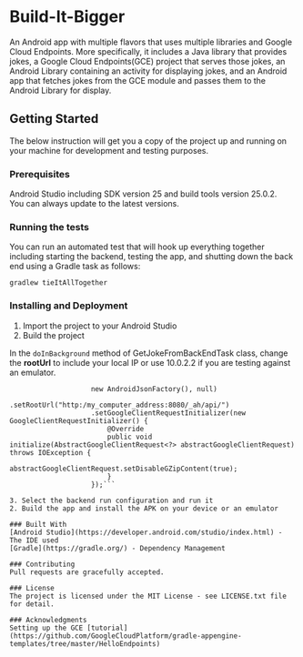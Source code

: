 # Build-It-Bigger

An Android app with multiple flavors that uses multiple libraries and Google Cloud Endpoints. More specifically, it includes a Java library that provides jokes, a Google Cloud Endpoints(GCE) project that serves those jokes, an Android Library containing an
activity for displaying jokes, and an Android app that fetches jokes from the GCE module and passes them to the Android Library for display.

## Getting Started
The below instruction will get you a copy of the project up and running on your machine for development and testing purposes.

### Prerequisites
Android Studio including SDK version 25 and build tools version 25.0.2.  
You can always update to the latest versions. 

### Running the tests
You can run an automated test that will hook up everything together including starting the backend, testing the app, and shutting down the back end using a Gradle task as follows:

`gradlew tieItAllTogether`

### Installing and Deployment
1. Import the project to your Android Studio
2. Build the project

In the `doInBackground` method of GetJokeFromBackEndTask class, change the **rootUrl** to include your local IP or use 10.0.2.2 if you are testing against an emulator. 

```MyApi.Builder builder = new MyApi.Builder(AndroidHttp.newCompatibleTransport(),
                    new AndroidJsonFactory(), null)
                    .setRootUrl("http:/my_computer_address:8080/_ah/api/")
                    .setGoogleClientRequestInitializer(new GoogleClientRequestInitializer() {
                        @Override
                        public void initialize(AbstractGoogleClientRequest<?> abstractGoogleClientRequest) throws IOException {
                            abstractGoogleClientRequest.setDisableGZipContent(true);
                        }
                    });```
                    
3. Select the backend run configuration and run it
2. Build the app and install the APK on your device or an emulator
                 
### Built With
[Android Studio](https://developer.android.com/studio/index.html) - The IDE used
[Gradle](https://gradle.org/) - Dependency Management

### Contributing 
Pull requests are gracefully accepted. 

### License
The project is licensed under the MIT License - see LICENSE.txt file for detail.

### Acknowledgments
Setting up the GCE [tutorial](https://github.com/GoogleCloudPlatform/gradle-appengine-templates/tree/master/HelloEndpoints)
